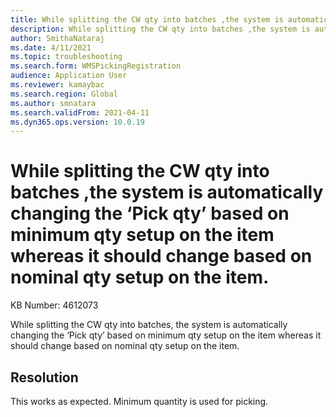 ```yaml
---
title: While splitting the CW qty into batches ,the system is automatically changing the ‘Pick qty’ based on minimum qty setup on the item whereas it should change based on nominal qty setup on the item.
description: While splitting the CW qty into batches ,the system is automatically changing the ‘Pick qty’ based on minimum qty setup on the item whereas it should change based on nominal qty setup on the item.
author: SmithaNataraj
ms.date: 4/11/2021
ms.topic: troubleshooting
ms.search.form: WMSPickingRegistration
audience: Application User
ms.reviewer: kamaybac
ms.search.region: Global
ms.author: smnatara
ms.search.validFrom: 2021-04-11
ms.dyn365.ops.version: 10.0.19
---
```


# While splitting the CW qty into batches ,the system is automatically changing the ‘Pick qty’ based on minimum qty setup on the item whereas it should change based on nominal qty setup on the item.

KB Number: 4612073

While splitting the CW qty into batches, the system is automatically changing the ‘Pick qty’ based on minimum qty setup on the item whereas it should change based on nominal qty setup on the item.
 


## Resolution
This works as expected.  Minimum quantity is used for picking.
 


